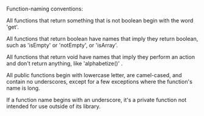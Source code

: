 Function-naming conventions:

All functions that return something that is not boolean begin with the word 'get'.

All functions that return boolean have names that imply they return boolean, such as 'isEmpty'
or 'notEmpty', or 'isArray'.

All functions that return void have names that imply they perform an action and don't return anything, like 'alphabetize()' .

All public functions begin with lowercase letter, are camel-cased, and contain no underscores,
except for a few exceptions where the function's name is long.

If a function name begins with an underscore, it's a private function not intended for use outside of its library.